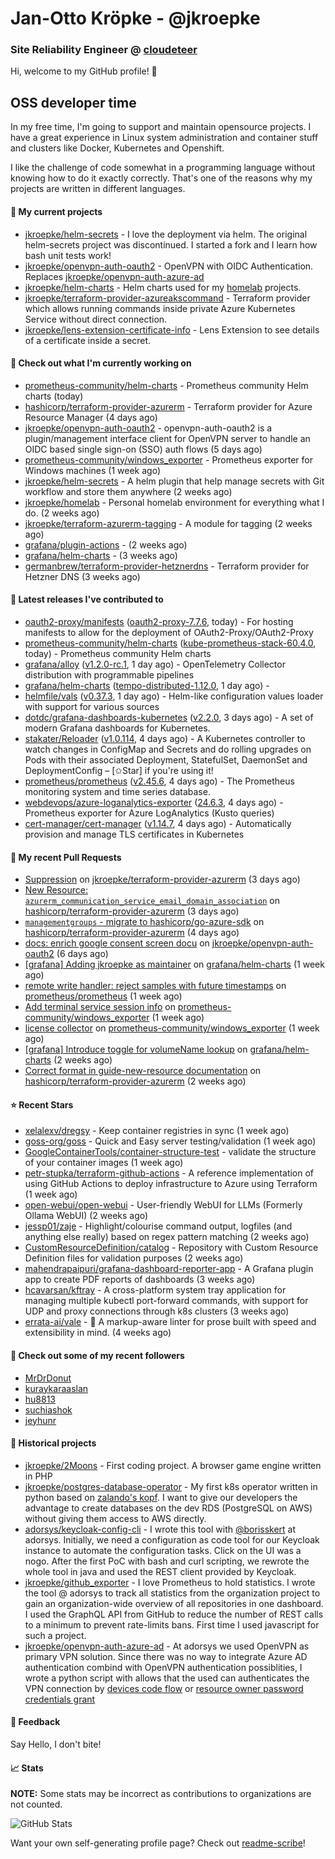 # Jan-Otto Kröpke - @jkroepke
### Site Reliability Engineer @ [cloudeteer](https://cloudeteer.de/)

Hi, welcome to my GitHub profile! 👋

## OSS developer time
In my free time, I'm going to support and maintain opensource projects. I have a great experience in Linux system administration and container stuff and clusters like Docker, Kubernetes and Openshift.

I like the challenge of code somewhat in a programming language without knowing how to do it exactly correctly. That's one of the reasons why my projects are written in different languages.

#### 🌱 My current projects
- [jkroepke/helm-secrets](https://github.com/jkroepke/helm-secrets) - I love the deployment via helm. The original helm-secrets project was discontinued. I started a fork and I learn how bash unit tests work!
- [jkroepke/openvpn-auth-oauth2](https://github.com/jkroepke/openvpn-auth-oauth2) - OpenVPN with OIDC Authentication. Replaces  [jkroepke/openvpn-auth-azure-ad](https://github.com/jkroepke/openvpn-auth-azure-ad) 
- [jkroepke/helm-charts](https://github.com/jkroepke/helm-charts) - Helm charts used for my [homelab](https://github.com/jkroepke/homelab) projects.
- [jkroepke/terraform-provider-azureakscommand](https://github.com/jkroepke/terraform-provider-azureakscommand) - Terraform provider which allows running commands inside private Azure Kubernetes Service without direct connection.
- [jkroepke/lens-extension-certificate-info](https://github.com/jkroepke/lens-extension-certificate-info) - Lens Extension to see details of a certificate inside a secret.

#### 👷 Check out what I'm currently working on

- [prometheus-community/helm-charts](https://github.com/prometheus-community/helm-charts) - Prometheus community Helm charts (today)
- [hashicorp/terraform-provider-azurerm](https://github.com/hashicorp/terraform-provider-azurerm) - Terraform provider for Azure Resource Manager (4 days ago)
- [jkroepke/openvpn-auth-oauth2](https://github.com/jkroepke/openvpn-auth-oauth2) - openvpn-auth-oauth2 is a plugin/management interface client for OpenVPN server to handle an OIDC based single sign-on (SSO) auth flows (5 days ago)
- [prometheus-community/windows_exporter](https://github.com/prometheus-community/windows_exporter) - Prometheus exporter for Windows machines (1 week ago)
- [jkroepke/helm-secrets](https://github.com/jkroepke/helm-secrets) - A helm plugin that help manage secrets with Git workflow and store them anywhere (2 weeks ago)
- [jkroepke/homelab](https://github.com/jkroepke/homelab) - Personal homelab environment for everything what I do. (2 weeks ago)
- [jkroepke/terraform-azurerm-tagging](https://github.com/jkroepke/terraform-azurerm-tagging) - A module for tagging (2 weeks ago)
- [grafana/plugin-actions](https://github.com/grafana/plugin-actions) -  (2 weeks ago)
- [grafana/helm-charts](https://github.com/grafana/helm-charts) -  (3 weeks ago)
- [germanbrew/terraform-provider-hetznerdns](https://github.com/germanbrew/terraform-provider-hetznerdns) - Terraform provider for Hetzner DNS (3 weeks ago)

#### 🔭 Latest releases I've contributed to

- [oauth2-proxy/manifests](https://github.com/oauth2-proxy/manifests) ([oauth2-proxy-7.7.6](https://github.com/oauth2-proxy/manifests/releases/tag/oauth2-proxy-7.7.6), today) - For hosting manifests to allow for the deployment of OAuth2-Proxy/OAuth2-Proxy
- [prometheus-community/helm-charts](https://github.com/prometheus-community/helm-charts) ([kube-prometheus-stack-60.4.0](https://github.com/prometheus-community/helm-charts/releases/tag/kube-prometheus-stack-60.4.0), today) - Prometheus community Helm charts
- [grafana/alloy](https://github.com/grafana/alloy) ([v1.2.0-rc.1](https://github.com/grafana/alloy/releases/tag/v1.2.0-rc.1), 1 day ago) - OpenTelemetry Collector distribution with programmable pipelines
- [grafana/helm-charts](https://github.com/grafana/helm-charts) ([tempo-distributed-1.12.0](https://github.com/grafana/helm-charts/releases/tag/tempo-distributed-1.12.0), 1 day ago) - 
- [helmfile/vals](https://github.com/helmfile/vals) ([v0.37.3](https://github.com/helmfile/vals/releases/tag/v0.37.3), 1 day ago) - Helm-like configuration values loader with support for various sources
- [dotdc/grafana-dashboards-kubernetes](https://github.com/dotdc/grafana-dashboards-kubernetes) ([v2.2.0](https://github.com/dotdc/grafana-dashboards-kubernetes/releases/tag/v2.2.0), 3 days ago) - A set of modern Grafana dashboards for Kubernetes.
- [stakater/Reloader](https://github.com/stakater/Reloader) ([v1.0.114](https://github.com/stakater/Reloader/releases/tag/v1.0.114), 4 days ago) - A Kubernetes controller to watch changes in ConfigMap and Secrets and do rolling upgrades on Pods with their associated Deployment, StatefulSet, DaemonSet and DeploymentConfig – [✩Star] if you&#39;re using it!
- [prometheus/prometheus](https://github.com/prometheus/prometheus) ([v2.45.6](https://github.com/prometheus/prometheus/releases/tag/v2.45.6), 4 days ago) - The Prometheus monitoring system and time series database.
- [webdevops/azure-loganalytics-exporter](https://github.com/webdevops/azure-loganalytics-exporter) ([24.6.3](https://github.com/webdevops/azure-loganalytics-exporter/releases/tag/24.6.3), 4 days ago) - Prometheus exporter for Azure LogAnalytics (Kusto queries)
- [cert-manager/cert-manager](https://github.com/cert-manager/cert-manager) ([v1.14.7](https://github.com/cert-manager/cert-manager/releases/tag/v1.14.7), 4 days ago) - Automatically provision and manage TLS certificates in Kubernetes

#### 🔨 My recent Pull Requests

- [Suppression](https://github.com/jkroepke/terraform-provider-azurerm/pull/1) on [jkroepke/terraform-provider-azurerm](https://github.com/jkroepke/terraform-provider-azurerm) (3 days ago)
- [New Resource: `azurerm_communication_service_email_domain_association`](https://github.com/hashicorp/terraform-provider-azurerm/pull/26432) on [hashicorp/terraform-provider-azurerm](https://github.com/hashicorp/terraform-provider-azurerm) (3 days ago)
- [`managementgroups` - migrate to hashicorp/go-azure-sdk](https://github.com/hashicorp/terraform-provider-azurerm/pull/26430) on [hashicorp/terraform-provider-azurerm](https://github.com/hashicorp/terraform-provider-azurerm) (4 days ago)
- [docs: enrich google consent screen docu](https://github.com/jkroepke/openvpn-auth-oauth2/pull/278) on [jkroepke/openvpn-auth-oauth2](https://github.com/jkroepke/openvpn-auth-oauth2) (6 days ago)
- [[grafana] Adding jkroepke as maintainer](https://github.com/grafana/helm-charts/pull/3179) on [grafana/helm-charts](https://github.com/grafana/helm-charts) (1 week ago)
- [remote write handler: reject samples with future timestamps](https://github.com/prometheus/prometheus/pull/14304) on [prometheus/prometheus](https://github.com/prometheus/prometheus) (1 week ago)
- [Add terminal service session info](https://github.com/prometheus-community/windows_exporter/pull/1525) on [prometheus-community/windows_exporter](https://github.com/prometheus-community/windows_exporter) (1 week ago)
- [license collector](https://github.com/prometheus-community/windows_exporter/pull/1524) on [prometheus-community/windows_exporter](https://github.com/prometheus-community/windows_exporter) (1 week ago)
- [[grafana] Introduce toggle for volumeName lookup](https://github.com/grafana/helm-charts/pull/3163) on [grafana/helm-charts](https://github.com/grafana/helm-charts) (2 weeks ago)
- [Correct format in guide-new-resource documentation](https://github.com/hashicorp/terraform-provider-azurerm/pull/26275) on [hashicorp/terraform-provider-azurerm](https://github.com/hashicorp/terraform-provider-azurerm) (2 weeks ago)

#### ⭐ Recent Stars

- [xelalexv/dregsy](https://github.com/xelalexv/dregsy) - Keep container registries in sync (1 week ago)
- [goss-org/goss](https://github.com/goss-org/goss) - Quick and Easy server testing/validation (1 week ago)
- [GoogleContainerTools/container-structure-test](https://github.com/GoogleContainerTools/container-structure-test) - validate the structure of your container images (1 week ago)
- [petr-stupka/terraform-github-actions](https://github.com/petr-stupka/terraform-github-actions) - A reference implementation of using GitHub Actions to deploy infrastructure to Azure using Terraform (1 week ago)
- [open-webui/open-webui](https://github.com/open-webui/open-webui) - User-friendly WebUI for LLMs (Formerly Ollama WebUI) (2 weeks ago)
- [jessp01/zaje](https://github.com/jessp01/zaje) - Highlight/colourise command output, logfiles (and anything else really) based on regex pattern matching (2 weeks ago)
- [CustomResourceDefinition/catalog](https://github.com/CustomResourceDefinition/catalog) - Repository with Custom Resource Definition files for validation purposes (2 weeks ago)
- [mahendrapaipuri/grafana-dashboard-reporter-app](https://github.com/mahendrapaipuri/grafana-dashboard-reporter-app) - A Grafana plugin app to create PDF reports of dashboards (3 weeks ago)
- [hcavarsan/kftray](https://github.com/hcavarsan/kftray) - A cross-platform system tray application for managing multiple kubectl port-forward commands, with support for UDP and proxy connections through k8s clusters (3 weeks ago)
- [errata-ai/vale](https://github.com/errata-ai/vale) - :pencil: A markup-aware linter for prose built with speed and extensibility in mind. (4 weeks ago)

#### 👯 Check out some of my recent followers

- [MrDrDonut](https://github.com/MrDrDonut)
- [kuraykaraaslan](https://github.com/kuraykaraaslan)
- [hu8813](https://github.com/hu8813)
- [suchiashok](https://github.com/suchiashok)
- [jeyhunr](https://github.com/jeyhunr)

#### 📜 Historical projects
- [jkroepke/2Moons](https://github.com/jkroepke/2Moons) - First coding project. A browser game engine written in PHP
- [jkroepke/postgres-database-operator](https://github.com/jkroepke/postgres-database-operator) - My first k8s operator written in python based on [zalando's kopf](https://github.com/zalando-incubator/kopf). I want to give our developers the advantage to create databases on the dev RDS (PostgreSQL on AWS) without giving them access to AWS directly.
- [adorsys/keycloak-config-cli](https://github.com/adorsys/keycloak-config-cli) - I wrote this tool with [@borisskert](https://github.com/borisskert) at adorsys. Initially, we need a configuration as code tool for our Keycloak instance to automate the configuration tasks. Click on the UI was a nogo. After the first PoC with bash and curl scripting, we rewrote the whole tool in java and used the REST client provided by Keycloak.
- [jkroepke/github_exporter](https://github.com/jkroepke/github_exporter) - I love Prometheus to hold statistics. I wrote the tool @ adorsys to track all statistics from the organization project to gain an organization-wide overview of all repositories in one dashboard. I used the GraphQL API from GitHub to reduce the number of REST calls to a minimum to prevent rate-limits bans. First time I used javascript for such a project.
- [jkroepke/openvpn-auth-azure-ad](https://github.com/jkroepke/openvpn-auth-azure-ad) - At adorsys we used OpenVPN as primary VPN solution. Since there was no way to integrate Azure AD authentication combind with OpenVPN authentication possiblities, I wrote a python script with allows that the used can authenticates the VPN connection by [devices code flow](https://docs.microsoft.com/en-us/azure/active-directory/develop/v2-oauth2-device-code) or [resource owner password credentials grant](https://docs.microsoft.com/en-us/azure/active-directory/develop/v2-oauth-ropc)

#### 💬 Feedback

Say Hello, I don't bite!

#### 📈 Stats

**NOTE:** Some stats may be incorrect as contributions to organizations
are not counted.

![GitHub Stats](https://github-readme-stats.vercel.app/api?username=jkroepke&count_private=false&theme=tokyonight&show_icons=true)

Want your own self-generating profile page? Check out [readme-scribe](https://github.com/muesli/readme-scribe)!
